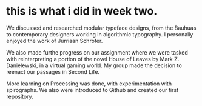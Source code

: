 # this is what i did in week two. 

We discussed and researched modular typeface designs, from the Bauhuas to contemporary designers working in algorithmic typography. I personally enjoyed the work of Jurriaan Schrofer.


We also made furthe progress on our assignment where we were tasked with reinterpreting a portion of the novel House of Leaves by Mark Z. Danielewski, in a virtual gaming world. My group made the decision to reenact our passages in Second Life.


More learning on Processing was done, with experimentation with spirographs. We also were introduced to Github and created our first repository. 
